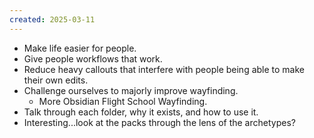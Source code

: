 ```yaml
---
created: 2025-03-11
---
```

- Make life easier for people.
- Give people workflows that work.
- Reduce heavy callouts that interfere with people being able to make their own edits.
- Challenge ourselves to majorly improve wayfinding.
	- More Obsidian Flight School Wayfinding.
- Talk through each folder, why it exists, and how to use it.
- Interesting...look at the packs through the lens of the archetypes?

